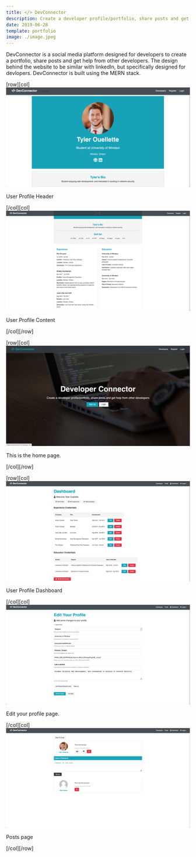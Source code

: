 ```yaml
---
title: </> DevConnector
description: Create a developer profile/portfolio, share posts and get help from other developers
date: 2019-06-28
template: portfolio
image: ./image.jpeg
---
```


DevConnector is a social media platform designed for developers to create a portfolio, share posts and get help from other developers. The design behind the website to be similar with linkedIn, but specifically designed for devlopers. DevConnector is built using the MERN stack.

[row][col]
![image](./profile1.png)

User Profile Header

[/col][col]
![image](./profile2.png)

User Profile Content

[/col][/row]

[row][col]
![image](./home.png)

This is the home page.

[/col][/row]

[row][col]
![image](./dashboard.png)

User Profile Dashboard

[/col][col]
![image](./editprofile.png)

Edit your profile page.

[/col][col]
![image](./posts.png)

Posts page

[/col][/row]
